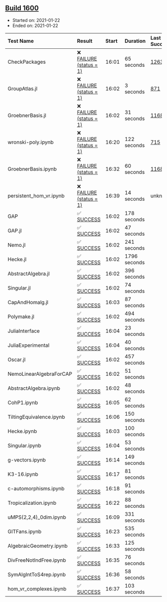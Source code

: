 ## [Build 1600](https://oscarci.mathematik.uni-kl.de/job/oscar-stable/1600/)

* Started on: 2021-01-22
* Ended on: 2021-01-22

| Test Name    | Result | Start | Duration | Last Success | First Failure |
|:-------------|:-------|:------|:---------|:-------------|:--------------|
| CheckPackages | ❌ [FAILURE (status = 1)](https://oscarci.mathematik.uni-kl.de/job/oscar-stable/1600/artifact/logs/build-1600/CheckPackages.log) | 16:01 | 65 seconds | [1263](https://oscarci.mathematik.uni-kl.de/job/oscar-stable/1263/) | [1264](https://oscarci.mathematik.uni-kl.de/job/oscar-stable/1264/) |
| GroupAtlas.jl | ❌ [FAILURE (status = 1)](https://oscarci.mathematik.uni-kl.de/job/oscar-stable/1600/artifact/logs/build-1600/GroupAtlas.jl.log) | 16:02 | 3 seconds | [871](https://oscarci.mathematik.uni-kl.de/job/oscar-stable/871/) | [872](https://oscarci.mathematik.uni-kl.de/job/oscar-stable/872/) |
| GroebnerBasis.jl | ❌ [FAILURE (status = 1)](https://oscarci.mathematik.uni-kl.de/job/oscar-stable/1600/artifact/logs/build-1600/GroebnerBasis.jl.log) | 16:02 | 31 seconds | [1168](https://oscarci.mathematik.uni-kl.de/job/oscar-stable/1168/) | [1169](https://oscarci.mathematik.uni-kl.de/job/oscar-stable/1169/) |
| wronski-poly.ipynb | ❌ [FAILURE (status = 1)](https://oscarci.mathematik.uni-kl.de/job/oscar-stable/1600/artifact/logs/build-1600/wronski-poly.ipynb.log) | 16:20 | 122 seconds | [715](https://oscarci.mathematik.uni-kl.de/job/oscar-stable/715/) | [716](https://oscarci.mathematik.uni-kl.de/job/oscar-stable/716/) |
| GroebnerBasis.ipynb | ❌ [FAILURE (status = 1)](https://oscarci.mathematik.uni-kl.de/job/oscar-stable/1600/artifact/logs/build-1600/GroebnerBasis.ipynb.log) | 16:32 | 60 seconds | [1168](https://oscarci.mathematik.uni-kl.de/job/oscar-stable/1168/) | [1169](https://oscarci.mathematik.uni-kl.de/job/oscar-stable/1169/) |
| persistent_hom_vr.ipynb | ❌ [FAILURE (status = 1)](https://oscarci.mathematik.uni-kl.de/job/oscar-stable/1600/artifact/logs/build-1600/persistent_hom_vr.ipynb.log) | 16:39 | 14 seconds | unknown | unknown |
| GAP | ✅ [SUCCESS](https://oscarci.mathematik.uni-kl.de/job/oscar-stable/1600/artifact/logs/build-1600/GAP.log) | 16:02 | 178 seconds |  |  |
| GAP.jl | ✅ [SUCCESS](https://oscarci.mathematik.uni-kl.de/job/oscar-stable/1600/artifact/logs/build-1600/GAP.jl.log) | 16:02 | 47 seconds |  |  |
| Nemo.jl | ✅ [SUCCESS](https://oscarci.mathematik.uni-kl.de/job/oscar-stable/1600/artifact/logs/build-1600/Nemo.jl.log) | 16:02 | 241 seconds |  |  |
| Hecke.jl | ✅ [SUCCESS](https://oscarci.mathematik.uni-kl.de/job/oscar-stable/1600/artifact/logs/build-1600/Hecke.jl.log) | 16:02 | 1796 seconds |  |  |
| AbstractAlgebra.jl | ✅ [SUCCESS](https://oscarci.mathematik.uni-kl.de/job/oscar-stable/1600/artifact/logs/build-1600/AbstractAlgebra.jl.log) | 16:02 | 396 seconds |  |  |
| Singular.jl | ✅ [SUCCESS](https://oscarci.mathematik.uni-kl.de/job/oscar-stable/1600/artifact/logs/build-1600/Singular.jl.log) | 16:02 | 74 seconds |  |  |
| CapAndHomalg.jl | ✅ [SUCCESS](https://oscarci.mathematik.uni-kl.de/job/oscar-stable/1600/artifact/logs/build-1600/CapAndHomalg.jl.log) | 16:03 | 87 seconds |  |  |
| Polymake.jl | ✅ [SUCCESS](https://oscarci.mathematik.uni-kl.de/job/oscar-stable/1600/artifact/logs/build-1600/Polymake.jl.log) | 16:02 | 494 seconds |  |  |
| JuliaInterface | ✅ [SUCCESS](https://oscarci.mathematik.uni-kl.de/job/oscar-stable/1600/artifact/logs/build-1600/JuliaInterface.log) | 16:04 | 23 seconds |  |  |
| JuliaExperimental | ✅ [SUCCESS](https://oscarci.mathematik.uni-kl.de/job/oscar-stable/1600/artifact/logs/build-1600/JuliaExperimental.log) | 16:04 | 40 seconds |  |  |
| Oscar.jl | ✅ [SUCCESS](https://oscarci.mathematik.uni-kl.de/job/oscar-stable/1600/artifact/logs/build-1600/Oscar.jl.log) | 16:02 | 457 seconds |  |  |
| NemoLinearAlgebraForCAP | ✅ [SUCCESS](https://oscarci.mathematik.uni-kl.de/job/oscar-stable/1600/artifact/logs/build-1600/NemoLinearAlgebraForCAP.log) | 16:02 | 51 seconds |  |  |
| AbstractAlgebra.ipynb | ✅ [SUCCESS](https://oscarci.mathematik.uni-kl.de/job/oscar-stable/1600/artifact/logs/build-1600/AbstractAlgebra.ipynb.log) | 16:02 | 48 seconds |  |  |
| CohP1.ipynb | ✅ [SUCCESS](https://oscarci.mathematik.uni-kl.de/job/oscar-stable/1600/artifact/logs/build-1600/CohP1.ipynb.log) | 16:05 | 62 seconds |  |  |
| TiltingEquivalence.ipynb | ✅ [SUCCESS](https://oscarci.mathematik.uni-kl.de/job/oscar-stable/1600/artifact/logs/build-1600/TiltingEquivalence.ipynb.log) | 16:06 | 150 seconds |  |  |
| Hecke.ipynb | ✅ [SUCCESS](https://oscarci.mathematik.uni-kl.de/job/oscar-stable/1600/artifact/logs/build-1600/Hecke.ipynb.log) | 16:03 | 100 seconds |  |  |
| Singular.ipynb | ✅ [SUCCESS](https://oscarci.mathematik.uni-kl.de/job/oscar-stable/1600/artifact/logs/build-1600/Singular.ipynb.log) | 16:04 | 53 seconds |  |  |
| g-vectors.ipynb | ✅ [SUCCESS](https://oscarci.mathematik.uni-kl.de/job/oscar-stable/1600/artifact/logs/build-1600/g-vectors.ipynb.log) | 16:14 | 149 seconds |  |  |
| K3-16.ipynb | ✅ [SUCCESS](https://oscarci.mathematik.uni-kl.de/job/oscar-stable/1600/artifact/logs/build-1600/K3-16.ipynb.log) | 16:17 | 81 seconds |  |  |
| c-automorphisms.ipynb | ✅ [SUCCESS](https://oscarci.mathematik.uni-kl.de/job/oscar-stable/1600/artifact/logs/build-1600/c-automorphisms.ipynb.log) | 16:18 | 91 seconds |  |  |
| Tropicalization.ipynb | ✅ [SUCCESS](https://oscarci.mathematik.uni-kl.de/job/oscar-stable/1600/artifact/logs/build-1600/Tropicalization.ipynb.log) | 16:22 | 88 seconds |  |  |
| uMPS(2,2,4)_0dim.ipynb | ✅ [SUCCESS](https://oscarci.mathematik.uni-kl.de/job/oscar-stable/1600/artifact/logs/build-1600/uMPS-2-2-4-_0dim.ipynb.log) | 16:09 | 331 seconds |  |  |
| GITFans.ipynb | ✅ [SUCCESS](https://oscarci.mathematik.uni-kl.de/job/oscar-stable/1600/artifact/logs/build-1600/GITFans.ipynb.log) | 16:23 | 535 seconds |  |  |
| AlgebraicGeometry.ipynb | ✅ [SUCCESS](https://oscarci.mathematik.uni-kl.de/job/oscar-stable/1600/artifact/logs/build-1600/AlgebraicGeometry.ipynb.log) | 16:33 | 125 seconds |  |  |
| DivFreeNotIndFree.ipynb | ✅ [SUCCESS](https://oscarci.mathematik.uni-kl.de/job/oscar-stable/1600/artifact/logs/build-1600/DivFreeNotIndFree.ipynb.log) | 16:35 | 76 seconds |  |  |
| SymAlgIntToS4rep.ipynb | ✅ [SUCCESS](https://oscarci.mathematik.uni-kl.de/job/oscar-stable/1600/artifact/logs/build-1600/SymAlgIntToS4rep.ipynb.log) | 16:36 | 58 seconds |  |  |
| hom_vr_complexes.ipynb | ✅ [SUCCESS](https://oscarci.mathematik.uni-kl.de/job/oscar-stable/1600/artifact/logs/build-1600/hom_vr_complexes.ipynb.log) | 16:37 | 103 seconds |  |  |
